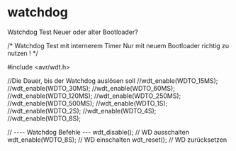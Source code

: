 # watchdog
Watchdog Test Neuer oder alter Bootloader?

/*
  Watchdog Test mit internerem Timer
  Nur mit neuem Bootloader richtig zu nutzen !
*/

#include <avr/wdt.h>
 
  //Die Dauer, bis der Watchdog auslösen soll
  //wdt_enable(WDTO_15MS);
  //wdt_enable(WDTO_30MS);
  //wdt_enable(WDTO_60MS);
  //wdt_enable(WDTO_120MS);
  //wdt_enable(WDTO_250MS);
  //wdt_enable(WDTO_500MS);
  //wdt_enable(WDTO_1S);
  //wdt_enable(WDTO_2S);
  //wdt_enable(WDTO_4S);
  //wdt_enable(WDTO_8S);

// ---- Watchdog Befehle ---
    wdt_disable();        // WD ausschalten
    wdt_enable(WDTO_8S);  // WD einschalten 
    wdt_reset();          // WD zurücksetzen 

